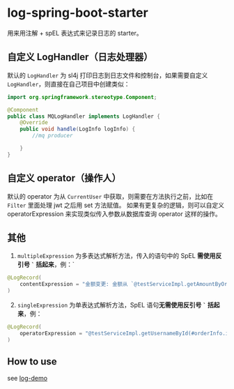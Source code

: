 # log-spring-boot-starter

用来用注解 + spEL 表达式来记录日志的 starter。

## 自定义 LogHandler（日志处理器）

默认的 `LogHandler` 为 sl4j 打印日志到日志文件和控制台，如果需要自定义 `LogHandler`，则直接在自己项目中创建类似：

```java
import org.springframework.stereotype.Component;

@Component
public class MQLogHandler implements LogHandler {
    @Override
    public void handle(LogInfo logInfo) {
        //mq producer

    }
}
```

## 自定义 operator（操作人）

默认的 operator 为从 `CurrentUser` 中获取，则需要在方法执行之前，比如在 `Filter` 里面处理 jwt 之后用 set 方法赋值。 如果有更复杂的逻辑，则可以自定义 operatorExpression
来实现类似传入参数从数据库查询 operator 这样的操作。

## 其他

1. `multipleExpression` 为多表达式解析方法，传入的语句中的 SpEL **需使用反引号 `` ` `` 括起来**，例：`

```java  
@LogRecord(
    contentExpression = "金额变更: 金额从 `@testServiceImpl.getAmountByOrderId(#orderInfo.orderId)` 元变更为 `#orderInfo.newAmount` 元"
)
```

2. `singleExpression` 为单表达式解析方法，SpEL 语句**无需使用反引号 `` ` `` 括起来**，例：

```java  
@LogRecord(
    operatorExpression = "@testServiceImpl.getUsernameById(#orderInfo.id)"
)
```

## How to use

see [log-demo](https://github.com/ming-lz/log-demo)